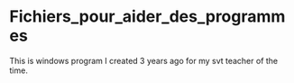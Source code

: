 # Fichiers_pour_aider_des_programmes
 This is windows program I created 3 years ago for my svt teacher of the time.
